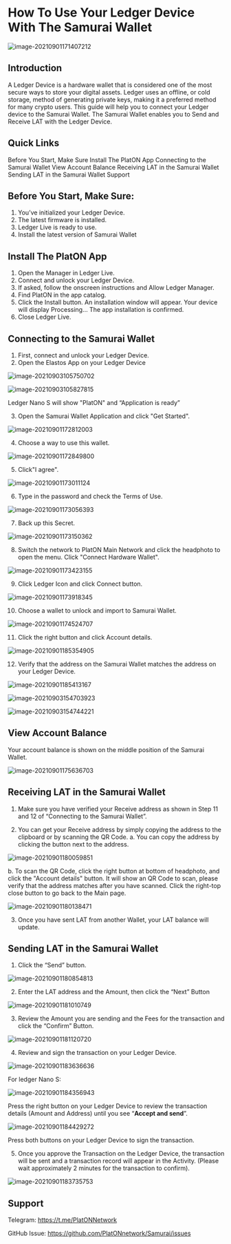 # How To Use Your Ledger Device With The Samurai Wallet

![image-20210901171407212](./images/image-20210901171407212.png)

## Introduction

A Ledger Device is a hardware wallet that is considered one of the most secure ways to store your digital assets. Ledger uses an offline, or cold storage, method of generating private keys, making it a preferred method for many crypto users. This guide will help you to connect your Ledger device to the Samurai Wallet. The Samurai Wallet enables you to Send and Receive LAT with the Ledger Device.

## Quick Links

Before You Start, Make Sure
Install The PlatON App
Connecting to the Samurai Wallet
View Account Balance
Receiving LAT in the Samurai Wallet
Sending LAT in the Samurai Wallet
Support

## Before You Start, Make Sure:

1. You’ve initialized your Ledger Device.
2. The latest firmware is installed.
3. Ledger Live is ready to use.
4. Install the latest version of Samurai Wallet

## Install The PlatON App

1. Open the Manager in Ledger Live.
2. Connect and unlock your Ledger Device.
3. If asked, follow the onscreen instructions and Allow Ledger Manager.
4. Find PlatON in the app catalog.
5. Click the Install button.
   An installation window will appear.
   Your device will display Processing…
   The app installation is confirmed.
6. Close Ledger Live.

## Connecting to the Samurai Wallet

1. First, connect and unlock your Ledger Device.
2. Open the Elastos App on your Ledger Device

![image-20210903105750702](./images/image-20210903105750702.png)

![image-20210903105827815](./images/image-20210903105827815.png)

Ledger Nano S will show "PlatON" and “Application is ready”

3. Open the Samurai Wallet Application and click "Get Started".

![image-20210901172812003](./images/image-20210901172812003.png)

   

4. Choose a way to use this wallet.

![image-20210901172849800](./images/image-20210901172849800.png)

5. Click"I agree".

![image-20210901173011124](./images/image-20210901173011124.png)

6. Type in the password and check the Terms of Use.

![image-20210901173056393](./images/image-20210901173056393.png)

7. Back up this Secret.

![image-20210901173150362](./images/image-20210901173150362.png)

8. Switch the network to PlatON Main Network and click the headphoto to open the menu. Click "Connect Hardware Wallet".

![image-20210901173423155](./images/image-20210901173423155.png)

9. Click Ledger Icon and click Connect button.

![image-20210901173918345](./images/image-20210901173918345.png)

10. Choose a wallet to unlock and import to Samurai Wallet.

![image-20210901174524707](./images/image-20210901174524707.png)



11. Click the right button and click Account details.

![image-20210901185354905](./images/image-20210901185354905.png)



12. Verify that the address on the Samurai Wallet matches the address on your Ledger Device.

    

![image-20210901185413167](./images/image-20210901185413167.png)

![image-20210903154703923](./images/image-20210903154703923.png)

![image-20210903154744221](./images/image-20210903154744221.png)



## View Account Balance

Your account balance is shown on the middle position of the Samurai Wallet.

![image-20210901175636703](./images/image-20210901175636703.png)

## Receiving LAT in the Samurai Wallet

1. Make sure you have verified your Receive address as shown in Step 11 and 12 of “Connecting to the Samurai Wallet”.

2. You can get your Receive address by simply copying the address to the clipboard or by scanning the QR Code.
   a. You can copy the address by clicking the  button next to the address.

![image-20210901180059851](./images/image-20210901180059851.png)

   b. To scan the QR Code, click the right button at bottom of headphoto, and click the "Account details" button. It will show an QR Code to scan, please verify that the address matches after you have scanned. Click the right-top close button to go back to the Main page.

![image-20210901180138471](./images/image-20210901180138471.png)

3. Once you have sent LAT from another Wallet, your LAT balance will update. 

## Sending LAT in the Samurai Wallet

1. Click the “Send” button.

![image-20210901180854813](./images/image-20210901180854813.png)

2. Enter the LAT address and the Amount, then click the “Next” Button

![image-20210901181010749](./images/image-20210901181010749.png)

3. Review the Amount you are sending and the Fees for the transaction and click the “Confirm” Button.

![image-20210901181120720](./images/image-20210901181120720.png)

4. Review and sign the transaction on your Ledger Device.

![image-20210901183636636](./images/image-20210901183636636.png)



For ledger Nano S:

![image-20210901184356943](./images/image-20210901184356943.png)

Press the right button on your Ledger Device to review the transaction details (Amount and Address) until you see “**Accept and send**”.

![image-20210901184429272](./images/image-20210901184429272.png)

Press both buttons on your Ledger Device to sign the transaction.

5. Once you approve the Transaction on the Ledger Device, the transaction will be sent and a transaction record will appear in the Activity. (Please wait approximately 2 minutes for the transaction to confirm).

![image-20210901183735753](./images/image-20210901183735753.png)



## Support

Telegram: https://t.me/PlatONNetwork

GitHub Issue: https://github.com/PlatONnetwork/Samurai/issues







